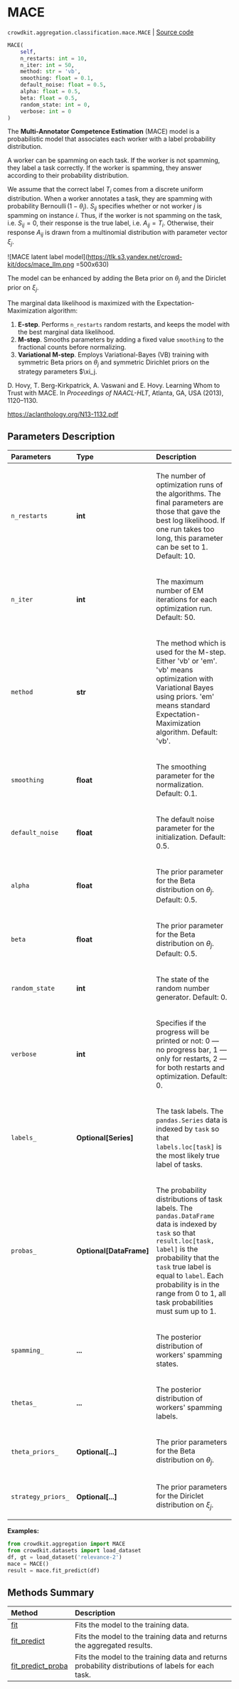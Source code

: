 # MACE
`crowdkit.aggregation.classification.mace.MACE` | [Source code](https://github.com/Toloka/crowd-kit/blob/v1.2.1/crowdkit/aggregation/classification/mace.py#L67)

```python
MACE(
    self,
    n_restarts: int = 10,
    n_iter: int = 50,
    method: str = 'vb',
    smoothing: float = 0.1,
    default_noise: float = 0.5,
    alpha: float = 0.5,
    beta: float = 0.5,
    random_state: int = 0,
    verbose: int = 0
)
```

The **Multi-Annotator Competence Estimation** (MACE) model is a probabilistic model that associates each worker with a label probability distribution.


A worker can be spamming on each task. If the worker is not spamming, they label a task correctly. If the worker is spamming, they answer according
to their probability distribution.

We assume that the correct label $T_i$ comes from a discrete uniform distribution. When a worker
annotates a task, they are spamming with probability
$\operatorname{Bernoulli}(1 - \theta_j)$. $S_{ij}$ specifies whether or not worker $j$ is spamming on instance $i$.
Thus, if the worker is not spamming on the task, i.e. $S_{ij} = 0$, their response is the true label, i.e. $A_{ij} = T_i$.
Otherwise, their response $A_{ij}$ is drawn from a multinomial distribution with parameter vector $\xi_j$.

![MACE latent label model](https://tlk.s3.yandex.net/crowd-kit/docs/mace_llm.png =500x630)

The model can be enhanced by adding the Beta prior on $\theta_j$ and the Diriclet
prior on $\xi_j$.

The marginal data likelihood is maximized with the Expectation-Maximization algorithm:
1. **E-step**. Performs `n_restarts` random restarts, and keeps the model with the best marginal data likelihood.
2. **M-step**. Smooths parameters by adding a fixed value `smoothing` to the fractional counts before normalizing.
3. **Variational M-step**. Employs Variational-Bayes (VB) training with symmetric Beta priors on $\theta_j$ and symmetric Dirichlet priors on the strategy parameters $\xi_j.

D. Hovy, T. Berg-Kirkpatrick, A. Vaswani and E. Hovy. Learning Whom to Trust with MACE.
In *Proceedings of NAACL-HLT*, Atlanta, GA, USA (2013), 1120–1130.

<https://aclanthology.org/N13-1132.pdf>

## Parameters Description

| Parameters | Type | Description |
| :----------| :----| :-----------|
`n_restarts`|**int**|<p>The number of optimization runs of the algorithms. The final parameters are those that gave the best log likelihood. If one run takes too long, this parameter can be set to 1. Default: 10.</p>
`n_iter`|**int**|<p>The maximum number of EM iterations for each optimization run. Default: 50.</p>
`method`|**str**|<p>The method which is used for the M-step. Either &#x27;vb&#x27; or &#x27;em&#x27;. &#x27;vb&#x27; means optimization with Variational Bayes using priors. &#x27;em&#x27; means standard Expectation-Maximization algorithm. Default: &#x27;vb&#x27;.</p>
`smoothing`|**float**|<p>The smoothing parameter for the normalization. Default: 0.1.</p>
`default_noise`|**float**|<p>The default noise parameter for the initialization. Default: 0.5.</p>
`alpha`|**float**|<p>The prior parameter for the Beta distribution on $\theta_j$. Default: 0.5.</p>
`beta`|**float**|<p>The prior parameter for the Beta distribution on $\theta_j$. Default: 0.5.</p>
`random_state`|**int**|<p>The state of the random number generator. Default: 0.</p>
`verbose`|**int**|<p>Specifies if the progress will be printed or not: 0 — no progress bar, 1 — only for restarts, 2 — for both restarts and optimization. Default: 0.</p>
`labels_`|**Optional\[Series\]**|<p>The task labels. The `pandas.Series` data is indexed by `task` so that `labels.loc[task]` is the most likely true label of tasks.</p>
`probas_`|**Optional\[DataFrame\]**|<p>The probability distributions of task labels. The `pandas.DataFrame` data is indexed by `task` so that `result.loc[task, label]` is the probability that the `task` true label is equal to `label`. Each probability is in the range from 0 to 1, all task probabilities must sum up to 1.</p>
`spamming_`|**...**|<p>The posterior distribution of workers&#x27; spamming states.</p>
`thetas_`|**...**|<p>The posterior distribution of workers&#x27; spamming labels.</p>
`theta_priors_`|**Optional\[...\]**|<p>The prior parameters for the Beta distribution on $\theta_j$.</p>
`strategy_priors_`|**Optional\[...\]**|<p>The prior parameters for the Diriclet distribution on $\xi_j$.</p>

**Examples:**


```python
from crowdkit.aggregation import MACE
from crowdkit.datasets import load_dataset
df, gt = load_dataset('relevance-2')
mace = MACE()
result = mace.fit_predict(df)
```
## Methods Summary

| Method | Description |
| :------| :-----------|
[fit](crowdkit.aggregation.classification.mace.MACE.fit.md)| Fits the model to the training data.
[fit_predict](crowdkit.aggregation.classification.mace.MACE.fit_predict.md)| Fits the model to the training data and returns the aggregated results.
[fit_predict_proba](crowdkit.aggregation.classification.mace.MACE.fit_predict_proba.md)| Fits the model to the training data and returns probability distributions of labels for each task.
